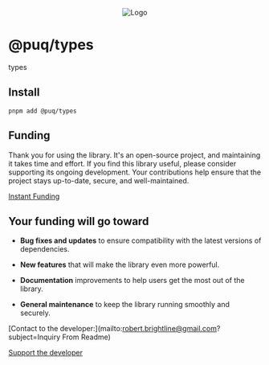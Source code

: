 <p align="center">
  <img src="https://beemood.github.io/libs/types/assets/favicon.png" alt="Logo" />
</p>

# @puq/types

types

## Install

`pnpm add @puq/types`

## Funding

Thank you for using the library. It's an open-source project, and maintaining it takes time and effort. If you find this library useful, please consider supporting its ongoing development. Your contributions help ensure that the project stays up-to-date, secure, and well-maintained.

[Instant Funding]([)

## Your funding will go toward

- **Bug fixes and updates** to ensure compatibility with the latest versions of dependencies.

- **New features** that will make the library even more powerful.

- **Documentation** improvements to help users get the most out of the library.

- **General maintenance** to keep the library running smoothly and securely.

[Contact to the developer:](mailto:robert.brightline@gmail.com?subject=Inquiry From Readme)

[Support the developer]([)
